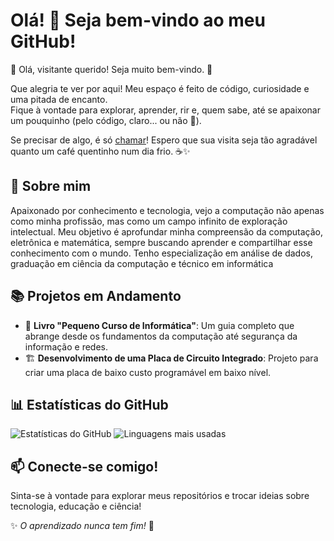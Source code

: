 # Olá! 👋 Seja bem-vindo ao meu GitHub!
<!---


        # Opa, olha só quem tá aqui… abrindo meu código.  
        # Tá querendo conhecer mais sobre mim? Eu deixo. 😉  
        # Mas ó, mexer no meu código assim é praticamente um pedido de namoro, viu? 💍  
        # Agora que já chegamos nesse nível de intimidade, que tal a gente rodar um script a dois? 😏  

--->
🌿 Olá, visitante querido! Seja muito bem-vindo. 🌸  

Que alegria te ver por aqui! Meu espaço é feito de código, curiosidade e uma pitada de encanto.  
Fique à vontade para explorar, aprender, rir e, quem sabe, até se apaixonar um pouquinho (pelo código, claro... ou não 👀).  

Se precisar de algo, é só [chamar](http://t.me/lievasomal)! Espero que sua visita seja tão agradável quanto um café quentinho num dia frio. ☕✨  

## 🚀 Sobre mim
Apaixonado por conhecimento e tecnologia, vejo a computação não apenas como minha profissão, mas como um campo infinito de exploração intelectual. Meu objetivo é aprofundar minha compreensão da computação, eletrônica e matemática, sempre buscando aprender e compartilhar esse conhecimento com o mundo.
Tenho especialização em análise de dados, graduação em ciência da computação e técnico em informática
<!---
## 🎯 Áreas de Interesse
- **Computação e Programação**: Desde alto nível até programação de baixo nível, explorando algoritmos, estruturas de dados e otimização de código.
- **Matemática e Lógica**: Fascinado pela abstração e pelos fundamentos matemáticos que sustentam a computação.
- **Eletrônica e Hardware**: Buscando compreender desde os circuitos básicos até o desenvolvimento de sistemas embarcados e placas personalizadas.
- **História da Computação**: Interesse em recriar grandes máquinas históricas e entender a evolução dos sistemas computacionais.
- **Educação e Ensino**: Comprometido em me tornar um professor excepcional, transmitindo conhecimento de forma clara e eficaz.
--->
## 📚 Projetos em Andamento
- 📖 **Livro "Pequeno Curso de Informática"**: Um guia completo que abrange desde os fundamentos da computação até segurança da informação e redes.
- 🏗️ **Desenvolvimento de uma Placa de Circuito Integrado**: Projeto para criar uma placa de baixo custo programável em baixo nível.
<!---
## 🔥 Filosofia de Aprendizado
Aprender é mais do que uma obrigação, é uma jornada fascinante. Cada conceito, cada linha de código e cada descoberta são degraus que me levam a um entendimento mais profundo do mundo.
--->
## 📊 Estatísticas do GitHub
![Estatísticas do GitHub](https://github-readme-stats.vercel.app/api?username=quietbytesilence&show_icons=true&theme=merko)   ![Linguagens mais usadas](https://github-readme-stats.vercel.app/api/top-langs/?username=quietbytesilence&layout=compact&theme=radical)


## 📫 Conecte-se comigo!
Sinta-se à vontade para explorar meus repositórios e trocar ideias sobre tecnologia, educação e ciência!

✨ _O aprendizado nunca tem fim!_ 🚀

<!---
quietbytesilence/quietbytesilence is a ✨ special ✨ repository because its `README.md` (this file) appears on your GitHub profile.
You can click the Preview link to take a look at your changes.
--->
